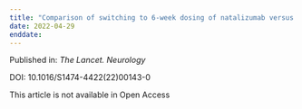 ```yaml
---
title: "Comparison of switching to 6-week dosing of natalizumab versus continuing with 4-week dosing in patients with relapsing-remitting multiple sclerosis (NOVA): a randomised[comma] controlled[comma] open-label[comma] phase 3b trial."
date: 2022-04-29
enddate:
---
```


Published in: *The Lancet. Neurology*

DOI: 10.1016/S1474-4422(22)00143-0

This article is not available in Open Access


